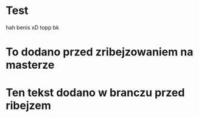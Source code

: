 # Test
hah benis xD
topp bk
# To dodano przed zribejzowaniem na masterze

# Ten tekst dodano w branczu przed ribejzem
